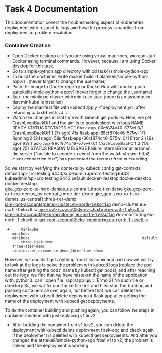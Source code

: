 # Task 4 Documentation

This documentation covers the troubleshooting aspect of Kubernetes deployment with respect to logs and how the process is handled from deployment to problem resolution.

### Container Creation

- Open Docker desktop or if you are using virtual machines, you can start Docker using terminal commands. However, because I am using Docker desktop for this task.
- Go to simple-python app directory with cd task4/simple-python-app
- To build the container, write docker build -t atatekeli/simple-python-app:v1 . (never forget to change the username)
- Push the image to Docker registry or DockerHub with docker push atatekeli/simple-python-app:v1 (never forget to change the username)
- Start the minikube cluster with minikube start (there is an assumption that minikube is installed)
- Deploy the manifest file with kubectl apply -f deployment.yml after returning to task4 with cd ..
- Watch the changes in real time with kubectl get pods -w
Here, we get CrashLoopBackOff and the aim is to troubleshoot with logs
NAME                         READY   STATUS             RESTARTS     AGE
flask-app-86cf874c46-575wl   0/1     CrashLoopBackOff   1 (7s ago)   41s
flask-app-86cf874c46-575wl   1/1     Running            2 (24s ago)   58s
flask-app-86cf874c46-575wl   0/1     Error              2 (29s ago)   63s
flask-app-86cf874c46-575wl   0/1     CrashLoopBackOff   2 (17s ago)   75s
STATUS                       REASON          MESSAGE
Failure                      InternalError   an error on the server ("unable to decode an event from the watch stream: http2: client connection lost") has prevented the request from succeeding

So we start by verifying the contexts by kubectl config get-contexts
          default/api-crc-testing:6443/kubeadmin                      api-crc-testing:6443                                        kubeadmin/api-crc-testing:6443                              default
          docker-desktop                                              docker-desktop                                              docker-desktop                                              
          gke_gcp-zero-to-hero-demos_us-central1_three-tier-demo      gke_gcp-zero-to-hero-demos_us-central1_three-tier-demo      gke_gcp-zero-to-hero-demos_us-central1_three-tier-demo      
          iam-root-account@demo-cluster.eu-north-1.eksctl.io          demo-cluster.eu-north-1.eksctl.io                           iam-root-account@demo-cluster.eu-north-1.eksctl.io          
          iam-root-account@eks-monitoring.eu-north-1.eksctl.io        eks-monitoring.eu-north-1.eksctl.io                         iam-root-account@eks-monitoring.eu-north-1.eksctl.io        
*         minikube                                                    minikube                                                    minikube                                                    default
          three-tier-demo                                             three-tier-demo                                             clusterUser_ecommerce-demo_three-tier-demo                  
However, we couldn't get anything from this command and now we will try to look at the logs to solve the problem with kubectl logs <pod-name> (replace the pod name after getting the pods' name by kubectl get pods), and after reaching out the logs, we find that we have mistaken the name of the application with:
python3: can't open file '/app/app1.py': [Errno 2] No such file or directory
So, we will fix our Dockerfile first and then start the building and pushing containers all over again, but before that, we can delete the deployment with kubectl delete deployment flask-app after getting the name of the deployment with kubectl get deployments.

To do the container building and pushing again, you can follow the steps in container creation with just replacing v1 to v2

- After building the container from v1 to v2, you can delete the deployment with kubectl delete deployment flask-app and check again if the deployment is deleted with kubectl get deployments. And after you changed the atatekeli/simple-python-app from v1 to v2, the problem is solved and the deployment is working